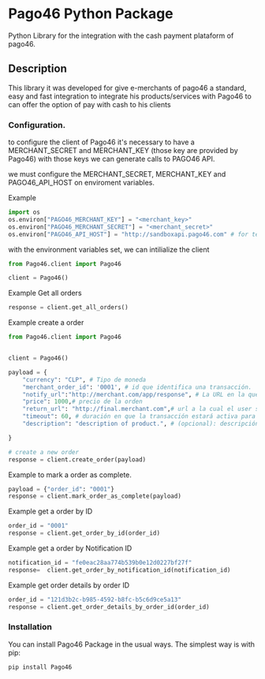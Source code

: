 # Pago46 Python Package

Python Library for the integration with the cash payment plataform of pago46.

## Description

This library it was developed for give e-merchants of pago46 a standard, easy and fast integration to integrate his products/services with Pago46 to can offer the option of pay with cash to his clients


### Configuration.

to configure the client of Pago46 it's necessary to have a MERCHANT_SECRET and MERCHANT_KEY (those key are provided by Pago46)
with those keys we can generate calls to PAGO46 API.

we must configure the MERCHANT_SECRET, MERCHANT_KEY and PAGO46_API_HOST on enviroment variables.

Example
```python
import os
os.environ["PAGO46_MERCHANT_KEY"] = "<merchant_key>"
os.environ["PAGO46_MERCHANT_SECRET"] = "<merchant_secret>"
os.environ["PAGO46_API_HOST"] = "http://sandboxapi.pago46.com" # for testing  or "https://api.pago46.com" for production
```

with the environment variables set, we can intilialize the client 


```python
from Pago46.client import Pago46

client = Pago46()
```
Example Get all orders 
```python
response = client.get_all_orders()
```
Example create a order

```python
from Pago46.client import Pago46


client = Pago46()

payload = {
    "currency": "CLP", # Tipo de moneda 
    "merchant_order_id": '0001', # id que identifica una transacción.
    "notify_url":"http://merchant.com/app/response", # La URL en la que pago46 publicara la respuesta al modificarse el estado de la transacción.
    "price": 1000,# precio de la orden
    "return_url": "http://final.merchant.com",# url a la cual el user será redirigido al terminar el proceso.
    "timeout": 60, # duración en que la transacción estará activa para ser pagada en minutos.
    "description": "description of product.", # (opcional): descripción opcional del producto/servicio.

}

# create a new order
response = client.create_order(payload)
```

Example to mark a order as complete.

```python
payload = {"order_id": "0001"}
response = client.mark_order_as_complete(payload)
```
Example get a order by ID

```python
order_id = "0001"
response = client.get_order_by_id(order_id)
```
Example get a order by Notification ID

```python
notification_id = "fe0eac28aa774b539b0e12d0227bf27f"
response=  client.get_order_by_notification_id(notification_id)
```
Example get order details by order ID


```python
order_id = "121d3b2c-b985-4592-b8fc-b5c6d9ce5a13"
response = client.get_order_details_by_order_id(order_id)
```


###  Installation

You can install Pago46 Package in the usual ways. The simplest way is with pip:

```
pip install Pago46
```

